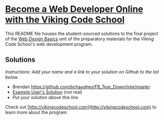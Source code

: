 # [Become a Web Developer Online with the Viking Code School](http://vikingcodeschool.com)

This README file houses the student-sourced solutions to the final project of the [Web Design Basics](http://vikingcodeschool.com/web-design-basics) unit of the preparatory materials for the Viking Code School's web development program.  
## Solutions

*Instructions: Add your name and a link to your solution on Github to the list below.*

* Brendan https://github.com/bchaughey/FB_Tear_Down/tree/master 
* [Example User's Solution](http://github.com/octocat) (not real)
* *Put your solution above this line*


Check out [http://vikingcodeschool.com](http://vikingcodeschool.com) to learn more about the program.
